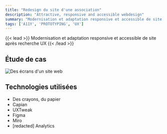 ```yaml
---
title: "Redesign du site d'une association"
description: "Attractive, responsive and accessible webdesign"
summary: "Modernisation et adaptation responsive et accessible de site après recherche UX"
tags: ['A11Y', 'PROTOTYPING', 'UX']
---
```


{{< lead >}}
Modernisation et adaptation responsive et accessible de site après recherche UX
{{< /lead >}}


## Étude de cas


![Des écrans d'un site web](Desktop.png "Design final") 



## Technologies utilisées

- Des crayons, du papier
- Capian
- UXTweak
- Figma
- Miro
- [redacted] Analytics

